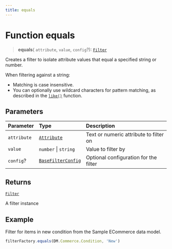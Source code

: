```yaml
---
title: equals
---
```


# Function equals

> **equals**(
  `attribute`,
  `value`,
  `config`?): [`Filter`](../../../interfaces/interface.Filter.md)

Creates a filter to isolate attribute values that equal a specified string or number.

When filtering against a string:

 + Matching is case insensitive.
 + You can optionally use wildcard characters for pattern matching, as described in the
[`like()`](function.like.md) function.

## Parameters

| Parameter | Type | Description |
| :------ | :------ | :------ |
| `attribute` | [`Attribute`](../../../interfaces/interface.Attribute.md) | Text or numeric attribute to filter on |
| `value` | `number` \| `string` | Value to filter by |
| `config`? | [`BaseFilterConfig`](../../../interfaces/interface.BaseFilterConfig.md) | Optional configuration for the filter |

## Returns

[`Filter`](../../../interfaces/interface.Filter.md)

A filter instance

## Example

Filter for items in new condition from the Sample ECommerce data model.
```ts
filterFactory.equals(DM.Commerce.Condition, 'New')
```
